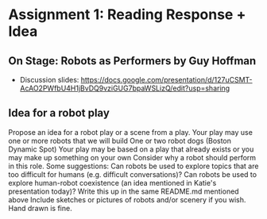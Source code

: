 # Assignment 1: Reading Response + Idea

## On Stage: Robots as Performers by Guy Hoffman

- Discussion slides: https://docs.google.com/presentation/d/127uCSMT-AcAO2PWfbU4H1jBvDQ9vziGUG7bpaWSLizQ/edit?usp=sharing

## Idea for a robot play
Propose an idea for a robot play or a scene from a play.
Your play may use one or more robots that we will build
One or two robot dogs (Boston Dynamic Spot)
Your play may be based on a play that already exists or you may make up something on your own
Consider why a robot should perform in this role. Some suggestions:
Can robots be used to explore topics that are too difficult for humans (e.g. difficult conversations)?
Can robots be used to explore human-robot coexistence (an idea mentioned in Katie's presentation today)?
Write this up in the same README.md mentioned above
Include sketches or pictures of robots and/or scenery if you wish. Hand drawn is fine.

